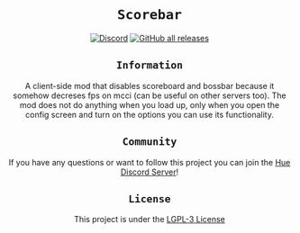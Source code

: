 <div align="center">
<center>

# `Scorebar`

[![Discord](https://img.shields.io/discord/1003636176013492285?color=%235865F2&label=Discord&style=for-the-badge)](https://discord.gg/w7PpGax9Bq)
[![GitHub all releases](https://img.shields.io/github/downloads/Maximusbarcz/youve-got-a-skill-issue/total?style=for-the-badge)](https://github.com/Maximusbarcz/youve-got-a-skill-issue/releases)
## `Information`

A client-side mod that disables scoreboard and bossbar because it somehow decreses fps on mcci (can be useful on other servers too). The mod does not do anything when you load up, only when you open the config screen and turn on the options you can use its functionality.

## `Community`

If you have any questions or want to follow this project you can join the [Hue Discord Server](https://discord.gg/w7PpGax9Bq)!

## `License`

This project is under the [LGPL-3 License](https://www.gnu.org/licenses/lgpl-3.0.en.html)

</center>
</div>

